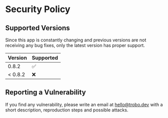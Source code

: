 <!--
SPDX-FileCopyrightText: Copyright (c) 2022-2025 trobonox <hello@trobo.dev>

SPDX-License-Identifier: Apache-2.0
-->

# Security Policy

## Supported Versions

Since this app is constantly changing and previous versions are not receiving any bug fixes, only the latest version has proper support.

| Version | Supported          |
| ------- | ------------------ |
| 0.8.2   | :white_check_mark: |
| < 0.8.2 | :x:                |

## Reporting a Vulnerability

If you find any vulnerability, please write an email at hello@trobo.dev with a short description, reproduction steps and possible attacks.
